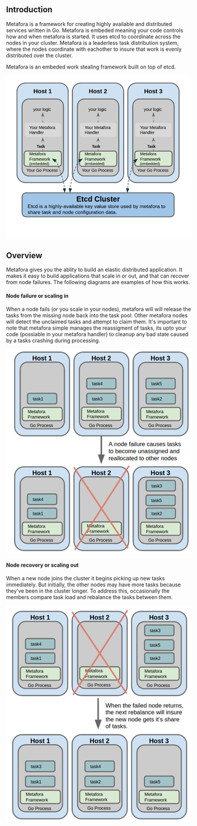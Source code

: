 ## Introduction 

Metafora is a framework for creating highly available and distributed services written in Go.  Metafora is embeded meaning your code controls how and when metafora is started.  It uses etcd to coordinate across the nodes in your cluster.  Metafora is a leaderless task distribution system, where the nodes coordinate with eachother to insure that work is evenly distributed over the cluster. 

Metafora is an embeded work stealing framework built on top of etcd.  

![logical1](/Documentation/images/metafora_logical_integration_diagram.png) 

## Overview

Metafora gives you the ablity to build an elastic distributed application.  It makes it easy to build applications that scale in or out, and that can recover from node failures.  The following diagrams are examples of how this works. 

#### Node failure or scaling in

When a node fails (or you scale in your nodes), metafora will will release the tasks from the missing node back into the task pool.  Other metafora nodes will detect the unclaimed tasks and attempt to claim them.  It's important to note that metafora simple manages the reassigment of tasks, its upto your code (possiable in your metafora handler) to cleanup any bad state caused by a tasks crashing during processing.

![logical1](/Documentation/images/metafora_nodefailure.png)
 

#### Node recovery or scaling out

When a new node joins the cluster it begins picking up new tasks immediately.  But initially, the other nodes may have more tasks because they've been in the cluster longer.  To address this, occasionally the members compare task load and rebalance the tasks between them.  

![logical1](/Documentation/images/metafora_node_recovery.png)
